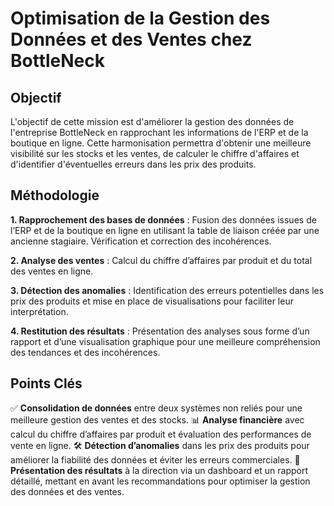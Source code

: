# Optimisation de la Gestion des Données et des Ventes chez BottleNeck

## Objectif
L'objectif de cette mission est d'améliorer la gestion des données de l'entreprise BottleNeck en rapprochant les informations de l'ERP et de la boutique en ligne. 
Cette harmonisation permettra d'obtenir une meilleure visibilité sur les stocks et les ventes, de calculer le chiffre d'affaires et d'identifier d'éventuelles erreurs dans les prix des produits.

## Méthodologie
 **1. Rapprochement des bases de données** : Fusion des données issues de l’ERP et de la boutique en ligne en utilisant la table de liaison créée par une ancienne stagiaire. Vérification et correction des incohérences.

 **2. Analyse des ventes** : Calcul du chiffre d’affaires par produit et du total des ventes en ligne.
 
 **3. Détection des anomalies** : Identification des erreurs potentielles dans les prix des produits et mise en place de visualisations pour faciliter leur interprétation.
 
 **4. Restitution des résultats** : Présentation des analyses sous forme d’un rapport et d’une visualisation graphique pour une meilleure compréhension des tendances et des incohérences.

## Points Clés
✅ **Consolidation de données** entre deux systèmes non reliés pour une meilleure gestion des ventes et des stocks.
📊 **Analyse financière** avec calcul du chiffre d’affaires par produit et évaluation des performances de vente en ligne.
🛠 **Détection d’anomalies** dans les prix des produits pour améliorer la fiabilité des données et éviter les erreurs commerciales.
📢 **Présentation des résultats** à la direction via un dashboard et un rapport détaillé, mettant en avant les recommandations pour optimiser la gestion des données et des ventes.
